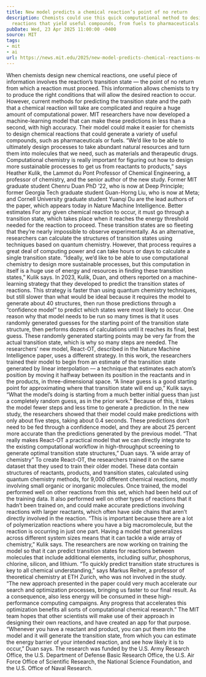 ```yaml
---
title: New model predicts a chemical reaction’s point of no return
description: Chemists could use this quick computational method to design more efficient
  reactions that yield useful compounds, from fuels to pharmaceuticals.
pubDate: Wed, 23 Apr 2025 11:00:00 -0400
source: MIT
tags:
- mit
- ai
url: https://news.mit.edu/2025/new-model-predicts-chemical-reactions-no-return-point-0423
---
```


When chemists design new chemical reactions, one useful piece of information involves the reaction’s transition state — the point of no return from which a reaction must proceed.
This information allows chemists to try to produce the right conditions that will allow the desired reaction to occur. However, current methods for predicting the transition state and the path that a chemical reaction will take are complicated and require a huge amount of computational power.
MIT researchers have now developed a machine-learning model that can make these predictions in less than a second, with high accuracy. Their model could make it easier for chemists to design chemical reactions that could generate a variety of useful compounds, such as pharmaceuticals or fuels.
“We’d like to be able to ultimately design processes to take abundant natural resources and turn them into molecules that we need, such as materials and therapeutic drugs. Computational chemistry is really important for figuring out how to design more sustainable processes to get us from reactants to products,” says Heather Kulik, the Lammot du Pont Professor of Chemical Engineering, a professor of chemistry, and the senior author of the new study.
Former MIT graduate student Chenru Duan PhD ’22, who is now at Deep Principle; former Georgia Tech graduate student Guan-Horng Liu, who is now at Meta; and Cornell University graduate student Yuanqi Du are the lead authors of the paper, which appears today in Nature Machine Intelligence.
Better estimates
For any given chemical reaction to occur, it must go through a transition state, which takes place when it reaches the energy threshold needed for the reaction to proceed. These transition states are so fleeting that they’re nearly impossible to observe experimentally.
As an alternative, researchers can calculate the structures of transition states using techniques based on quantum chemistry. However, that process requires a great deal of computing power and can take hours or days to calculate a single transition state.
“Ideally, we’d like to be able to use computational chemistry to design more sustainable processes, but this computation in itself is a huge use of energy and resources in finding these transition states,” Kulik says.
In 2023, Kulik, Duan, and others reported on a machine-learning strategy that they developed to predict the transition states of reactions. This strategy is faster than using quantum chemistry techniques, but still slower than what would be ideal because it requires the model to generate about 40 structures, then run those predictions through a “confidence model” to predict which states were most likely to occur.
One reason why that model needs to be run so many times is that it uses randomly generated guesses for the starting point of the transition state structure, then performs dozens of calculations until it reaches its final, best guess. These randomly generated starting points may be very far from the actual transition state, which is why so many steps are needed.
The researchers’ new model, React-OT, described in the Nature Machine Intelligence paper, uses a different strategy. In this work, the researchers trained their model to begin from an estimate of the transition state generated by linear interpolation — a technique that estimates each atom’s position by moving it halfway between its position in the reactants and in the products, in three-dimensional space.
“A linear guess is a good starting point for approximating where that transition state will end up,” Kulik says. “What the model’s doing is starting from a much better initial guess than just a completely random guess, as in the prior work.”
Because of this, it takes the model fewer steps and less time to generate a prediction. In the new study, the researchers showed that their model could make predictions with only about five steps, taking about 0.4 seconds. These predictions don’t need to be fed through a confidence model, and they are about 25 percent more accurate than the predictions generated by the previous model.
“That really makes React-OT a practical model that we can directly integrate to the existing computational workflow in high-throughput screening to generate optimal transition state structures,” Duan says.
“A wide array of chemistry”
To create React-OT, the researchers trained it on the same dataset that they used to train their older model. These data contain structures of reactants, products, and transition states, calculated using quantum chemistry methods, for 9,000 different chemical reactions, mostly involving small organic or inorganic molecules.
Once trained, the model performed well on other reactions from this set, which had been held out of the training data. It also performed well on other types of reactions that it hadn’t been trained on, and could make accurate predictions involving reactions with larger reactants, which often have side chains that aren’t directly involved in the reaction.
“This is important because there are a lot of polymerization reactions where you have a big macromolecule, but the reaction is occurring in just one part. Having a model that generalizes across different system sizes means that it can tackle a wide array of chemistry,” Kulik says.
The researchers are now working on training the model so that it can predict transition states for reactions between molecules that include additional elements, including sulfur, phosphorus, chlorine, silicon, and lithium.
“To quickly predict transition state structures is key to all chemical understanding,” says Markus Reiher, a professor of theoretical chemistry at ETH Zurich, who was not involved in the study. “The new approach presented in the paper could very much accelerate our search and optimization processes, bringing us faster to our final result. As a consequence, also less energy will be consumed in these high-performance computing campaigns. Any progress that accelerates this optimization benefits all sorts of computational chemical research.”
The MIT team hopes that other scientists will make use of their approach in designing their own reactions, and have created an app for that purpose.
“Whenever you have a reactant and product, you can put them into the model and it will generate the transition state, from which you can estimate the energy barrier of your intended reaction, and see how likely it is to occur,” Duan says.
The research was funded by the U.S. Army Research Office, the U.S. Department of Defense Basic Research Office, the U.S. Air Force Office of Scientific Research, the National Science Foundation, and the U.S. Office of Naval Research.